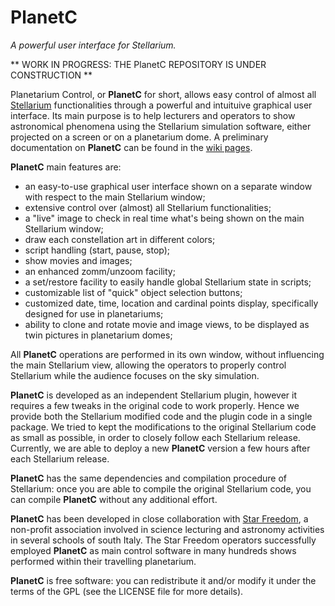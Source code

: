 # PlanetC
*A powerful user interface for Stellarium.*

** WORK IN PROGRESS: THE PlanetC REPOSITORY IS UNDER CONSTRUCTION **

Planetarium Control, or **PlanetC** for short, allows easy control of almost all [Stellarium](http://stellarium.org/) functionalities through a powerful and intuituive graphical user interface.  Its main purpose is to help lecturers and operators to show astronomical phenomena using the Stellarium simulation software, either projected on a screen or on a planetarium dome.  A preliminary documentation on **PlanetC** can be found in the [wiki pages](https://github.com/gcalderone/PlanetC/wiki).


**PlanetC** main features are:

- an easy-to-use graphical user interface shown on a separate window with respect to the main Stellarium window;
- extensive control over (almost) all Stellarium functionalities;
- a "live" image to check in real time what's being shown on the main Stellarium window;
- draw each constellation art in different colors;
- script handling (start, pause, stop);
- show movies and images;
- an enhanced zomm/unzoom facility;
- a set/restore facility to easily handle global Stellarium state in scripts;
- customizable list of "quick" object selection buttons;
- customized date, time, location and cardinal points display, specifically designed for use in planetariums;
- ability to clone and rotate movie and image views, to be displayed as twin pictures in planetarium domes;

All **PlanetC** operations are performed in its own window, without influencing the main Stellarium view, allowing the operators to properly control Stellarium while the audience focuses on the sky simulation.


**PlanetC** is developed as an independent Stellarium plugin, however it requires a few tweaks in the original  code to work properly.  Hence we provide both the Stellarium modified code and the plugin code in a single package.  We tried to kept the modifications to the original Stellarium code as small as possible, in order to closely follow each Stellarium release.  Currently, we are able to deploy a new **PlanetC** version a few hours after each Stellarium release.

**PlanetC** has the same dependencies and compilation procedure of Stellarium: once you are able to compile the original Stellarium code, you can compile **PlanetC** without any additional effort.


**PlanetC** has been developed in close collaboration with [Star Freedom](http://www.starfreedom.it/), a non-profit association involved in science lecturing and astronomy activities in several schools of south Italy.  The Star Freedom operators successfully employed **PlanetC** as main control software in many hundreds shows performed within their travelling planetarium.

**PlanetC** is free software: you can redistribute it and/or modify it under the terms of the GPL (see the LICENSE file for more details).
